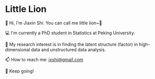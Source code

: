 
# Little Lion 
👋 Hi, I'm Jiaxin Shi. You can call me little lion~🦁 

💻 I'm currently a PhD student in Statistics at Peking University. 

🧐 My research interest is in finding the latent structure (factor) in high-dimensional data and unstructured data analysis.

📫 How to reach me: jxshi@gmail.com

👧 Keep going! 
<!--
**Shi12056/Shi12056** is a ✨ _special_ ✨ repository because its `README.md` (this file) appears on your GitHub profile.

Here are some ideas to get you started:

- 🔭 I’m currently working on ...
- 🌱 I’m currently learning ...
- 👯 I’m looking to collaborate on ...
- 🤔 I’m looking for help with ...
- 💬 Ask me about ...
- 📫 How to reach me: ...
- 😄 Pronouns: ...
- ⚡ Fun fact: ...
-->
